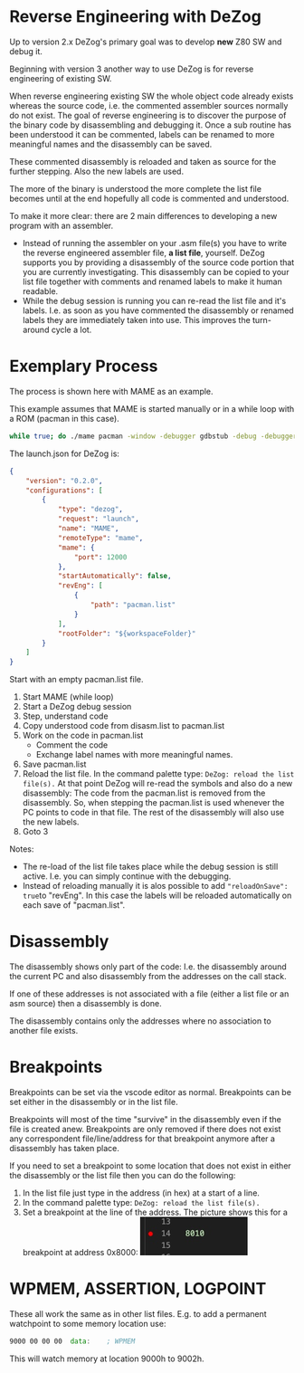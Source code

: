 # Reverse Engineering with DeZog

Up to version 2.x DeZog's primary goal was to develop **new** Z80 SW and debug it.

Beginning with version 3 another way to use DeZog is for reverse engineering of existing SW.


When reverse engineering existing SW the whole object code already exists whereas the source code, i.e. the commented assembler sources normally do not exist.
The goal of reverse engineering is to discover the purpose of the binary code by disassembling and debugging it.
Once a sub routine has been understood it can be commented, labels can be renamed to more meaningful names and the disassembly can be saved.

These commented disassembly is reloaded and taken as source for the further stepping. Also the new labels are used.

The more of the binary is understood the more complete the list file becomes until at the end hopefully all code is commented and understood.


To make it more clear: there are 2 main differences to developing a new program with an assembler.
- Instead of running the assembler on your .asm file(s) you have to write the reverse engineered assembler file, **a list file**, yourself. DeZog supports you by providing a disassembly of the source code portion that you are currently investigating. This disassembly can be copied to your list file together with comments and renamed labels to make it human readable.
- While the debug session is running you can re-read the list file and it's labels. I.e. as soon as you have commented the disassembly or renamed labels they are immediately taken into use. This improves the turn-around cycle a lot.


# Exemplary Process

The process is shown here with MAME as an example.

This example assumes that MAME is started manually or in a while loop with a ROM (pacman in this case).
~~~bash
while true; do ./mame pacman -window -debugger gdbstub -debug -debugger_port 12000 -verbose ; sleep 2 ; done
~~~


The launch.json for DeZog is:
~~~json
{
    "version": "0.2.0",
    "configurations": [
        {
            "type": "dezog",
            "request": "launch",
            "name": "MAME",
            "remoteType": "mame",
            "mame": {
                "port": 12000
            },
            "startAutomatically": false,
            "revEng": [
                {
                    "path": "pacman.list"
                }
            ],
            "rootFolder": "${workspaceFolder}"
        }
    ]
}
~~~


Start with an empty pacman.list file.

1. Start MAME (while loop)
2. Start a DeZog debug session
3. Step, understand code
4. Copy understood code from disasm.list to pacman.list
5. Work on the code in pacman.list
	- Comment the code
	- Exchange label names with more meaningful names.
6. Save pacman.list
7. Reload the list file. In the command palette type: ```DeZog: reload the list file(s).```
At that point DeZog will re-read the symbols and also do a new disassembly: The code from the pacman.list is removed from the disassembly. So, when stepping the pacman.list is used whenever the PC points to code in that file.
The rest of the disassembly will also use the new labels.
7. Goto 3

Notes:
- The re-load of the list file takes place while the debug session is still active. I.e. you can simply continue with the debugging.
- Instead of reloading manually it is alos possible to add ```"reloadOnSave": true```to "revEng". In this case the labels will be reloaded automatically on each save of "pacman.list".


# Disassembly

The disassembly shows only part of the code: I.e. the disassembly around the current PC and also disassembly from the addresses on the call stack.

If one of these addresses is not associated with a file (either a list file or an asm source) then a disassembly is done.

The disassembly contains only the addresses where no association to another file exists.


# Breakpoints

Breakpoints can be set via the vscode editor as normal.
Breakpoints can be set either in the disassembly or in the list file.

Breakpoints will most of the time "survive" in the disassembly even if the file is created anew.
Breakpoints are only removed if there does not exist any correspondent file/line/address for that breakpoint anymore after a disassembly has taken place.

If you need to set a breakpoint to some location that does not exist in either the disassembly or the list file then you can do the following:
1. In the list file just type in the address (in hex) at a start of a line.
2. In the command palette type: ```DeZog: reload the list file(s).```
3. Set a breakpoint at the line of the address. The picture shows this for a breakpoint at address 0x8000:
![](images/rev_eng_bp_in_listfile.jpg)


# WPMEM, ASSERTION, LOGPOINT

These all work the same as in other list files.
E.g. to add a permanent watchpoint to some memory location use:
~~~asm
9000 00 00 00  data:    ; WPMEM
~~~

This will watch memory at location 9000h to 9002h.



